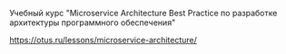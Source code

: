 Учебный курс
"Microservice Architecture
Best Practice по разработке архитектуры программного обеспечения"

https://otus.ru/lessons/microservice-architecture/
